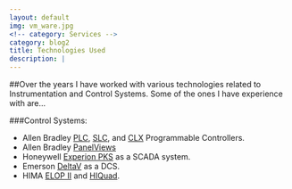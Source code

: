 ```yaml
---
layout: default
img: vm_ware.jpg
<!-- category: Services -->
category: blog2
title: Technologies Used
description: |
---
```

##Over the years I have worked with various technologies related to Instrumentation and Control Systems. Some of the ones I have experience with are...

###Control Systems:

* Allen Bradley [PLC](http://ab.rockwellautomation.com/Programmable-Controllers/PLC-5), [SLC](http://ab.rockwellautomation.com/Programmable-Controllers/SLC-500), and [CLX](http://ab.rockwellautomation.com/Programmable-Controllers/ControlLogix) Programmable Controllers.
* Allen Bradley [PanelViews](http://ab.rockwellautomation.com/Graphic-Terminals/2711P-PanelView-Plus-Graphic-Terminals)
* Honeywell [Experion PKS](https://www.honeywellprocess.com/en-US/explore/products/control-monitoring-and-safety-systems/scada-systems/Pages/experion-scada.aspx) as a SCADA system.
* Emerson [DeltaV](http://www2.emersonprocess.com/en-us/brands/deltav/pages/index.aspx) as a DCS.
* HIMA [ELOP II](http://www.hima.com/Products/ELOP_II_default.php) and [HIQuad](http://www.hima.com/Products/HIQuad_default.php).